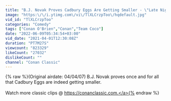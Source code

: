 ```yaml
---
title: "B.J. Novak Proves Cadbury Eggs Are Getting Smaller - \"Late Night With Conan O'Brien\""
image: "https:\/\/i.ytimg.com\/vi\/TlXLCrzpToo\/hqdefault.jpg"
vid_id: "TlXLCrzpToo"
categories: "Comedy"
tags: ["Conan O'Brien","Conan","Team Coco"]
date: "2022-06-09T05:34:54+03:00"
vid_date: "2021-04-01T12:30:08Z"
duration: "PT7M27S"
viewcount: "823329"
likeCount: "27032"
dislikeCount: ""
channel: "Conan Classic"
---
```

{% raw %}(Original airdate: 04/04/07) B.J. Novak proves once and for all that Cadbury Eggs are indeed getting smaller.<br /><br />Watch more classic clips @ <a rel="nofollow" target="blank" href="https://conanclassic.com.">https://conanclassic.com.</a>{% endraw %}
